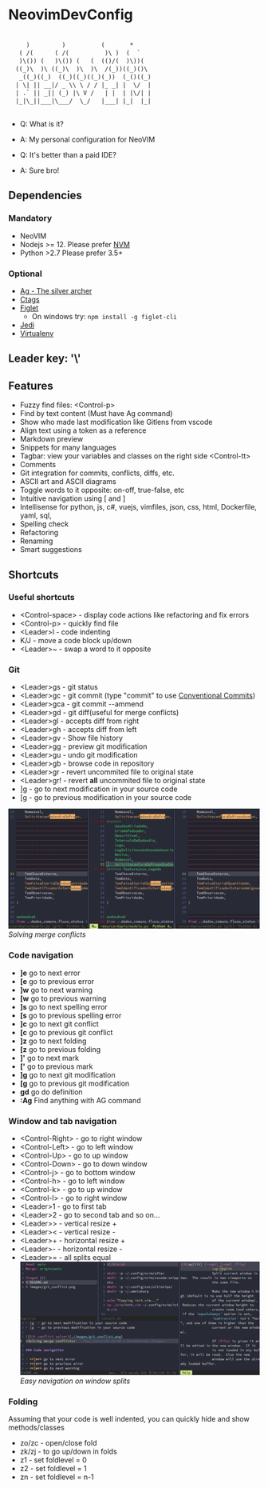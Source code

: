 # NeovimDevConfig

```

     )         )          (       *
   ( /(      ( /(          )\ )  (  `
   )\()) (   )\()) (   (  (()/(  )\))(
  ((_)\  )\ ((_)\  )\  )\  /(_))((_)()\
   _((_)((_)  ((_)((_)((_)(_))  (_()((_)
  | \| || __|/ _ \\ \ / / |_ _| |  \/  |
  | .` || _|| (_) |\ V /   | |  | |\/| |
  |_|\_||___|\___/  \_/   |___| |_|  |_|


```

- Q: What is it?
- A: My personal configuration for NeoVIM

- Q: It's better than a paid IDE?
- A: Sure bro!

## Dependencies

### Mandatory

- NeoVIM
- Nodejs >= 12. Please prefer [NVM](https://github.com/nvm-sh/nvm)
- Python >2.7   Please prefer 3.5+

### Optional

- [Ag - The silver archer](https://github.com/ggreer/the_silver_searcher)
- [Ctags](http://ctags.sourceforge.net/)
- [Figlet](http://www.figlet.org/)
  - On windows try: ``npm install -g figlet-cli``
- [Jedi](https://github.com/davidhalter/jedi)
- [Virtualenv](https://github.com/pypa/virtualenv)

## Leader key: '\\'

## Features

- Fuzzy find files: \<Control-p>
- Find by text content (Must have Ag command)
- Show who made last modification like Gitlens from vscode
- Align text using a token as a reference
- Markdown preview
- Snippets for many languages
- Tagbar: view your variables and classes on the right side \<Control-tt>
- Comments
- Git integration for commits, conflicts, diffs, etc.
- ASCII art and ASCII diagrams
- Toggle words to it opposite: on-off, true-false, etc
- Intuitive navigation using [ and ]
- Intellisense for python, js, c#, vuejs, vimfiles, json, css, html, Dockerfile, yaml, sql,
- Spelling check
- Refactoring
- Renaming
- Smart suggestions

## Shortcuts

### Useful shortcuts

- \<Control-space\> - display code actions like refactoring and fix errors
- \<Control-p\>     - quickly find file
- \<Leader\>l          - code indenting
- K/J              - move a code block up/down
- \<Leader\>~    - swap a word to it opposite

### Git

- \<Leader\>gs  - git status
- \<Leader\>gc  - git commit (type "commit" to use [Conventional Commits](https://www.conventionalcommits.org/en/v1.0.0/))
- \<Leader\>gca  - git commit --ammend
- \<Leader\>gd  - git diff(useful for merge conflicts)
- \<Leader\>gl  - accepts diff from right
- \<Leader\>gh  - accepts diff from left
- \<Leader\>gv  - Show file history
- \<Leader\>gg  - preview git modification
- \<Leader\>gu  - undo git modification
- \<Leader\>gb  - browse code in repository
- \<Leader\>gr  - revert uncommited file to original state
- \<Leader\>gr!  - revert **all** uncommited file to original state
- ]g  - go to next modification in your source code
- [g  - go to previous modification in your source code

![Git conflict solver](./images/git_conflict.png)
*Solving merge conflicts*

### Code navigation

- **]e** go to next error
- **[e** go to previous error
- **]w** go to next warning
- **[w** go to previous warning
- **]s** go to next spelling error
- **[s** go to previous spelling error
- **]c** go to next git conflict
- **[c** go to previous git conflict
- **]z** go to next folding
- **[z** go to previous folding
- **]'** go to next mark
- **['** go to previous mark
- **]g** go to next git modification
- **[g** go to previous git modification
- **gd** go do definition
- **:Ag** Find anything with AG command

### Window and tab navigation

- \<Control-Right\> - go to right window
- \<Control-Left\> - go to left window
- \<Control-Up\> - go to up window
- \<Control-Down\> - go to down window
- \<Control-j\> - go to bottom window
- \<Control-h\> - go to left window
- \<Control-k\> - go to up window
- \<Control-l\> - go to right window
- \<Leader\>1    - go to first tab
- \<Leader\>2    - go to second tab and so on...
- \<Leader\>>    - vertical resize +
- \<Leader\><    - vertical resize -
- \<Leader\>+    - horizontal resize +
- \<Leader\>-    - horizontal resize -
- \<Leader\>=    - all splits equal
![Window splits](./images/window_splits.png)
*Easy navigation on window splits*

### Folding

Assuming that your code is well indented, you can quickly hide and show methods/classes

- zo/zc - open/close fold
- zk/zj - to go up/down in folds
- z1 - set foldlevel = 0
- z2 - set foldlevel = 1
- zn - set foldlevel = n-1

